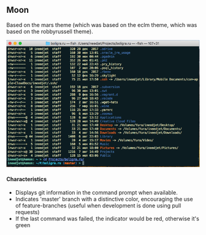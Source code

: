 ## Moon
Based on the mars theme (which was based on the eclm theme, which was based on the robbyrussell theme).

![moon theme](https://raw.githubusercontent.com/kirillovapp/theme-moon/master/screenshot.png)


#### Characteristics

* Displays git information in the command prompt when available.
* Indicates 'master' branch with a distinctive color, encouraging the use of feature-branches (useful when development is done using pull requests)
* If the last command was failed, the indicator would be red, otherwise it's green
